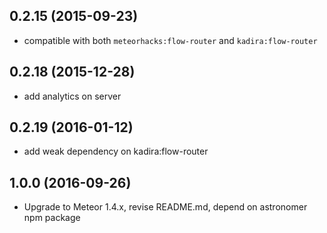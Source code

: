 ## 0.2.15 (2015-09-23)

  - compatible with both `meteorhacks:flow-router` and `kadira:flow-router`

## 0.2.18 (2015-12-28)

  - add analytics on server

## 0.2.19 (2016-01-12)

  - add weak dependency on kadira:flow-router

## 1.0.0 (2016-09-26)

  - Upgrade to Meteor 1.4.x, revise README.md, depend on astronomer npm package
